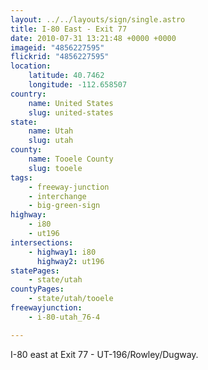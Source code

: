 ```yaml
---
layout: ../../layouts/sign/single.astro
title: I-80 East - Exit 77
date: 2010-07-31 13:21:48 +0000 +0000
imageid: "4856227595"
flickrid: "4856227595"
location:
    latitude: 40.7462
    longitude: -112.658507
country:
    name: United States
    slug: united-states
state:
    name: Utah
    slug: utah
county:
    name: Tooele County
    slug: tooele
tags:
    - freeway-junction
    - interchange
    - big-green-sign
highway:
    - i80
    - ut196
intersections:
    - highway1: i80
      highway2: ut196
statePages:
    - state/utah
countyPages:
    - state/utah/tooele
freewayjunction:
    - i-80-utah_76-4

---
```

I-80 east at Exit 77 - UT-196/Rowley/Dugway.